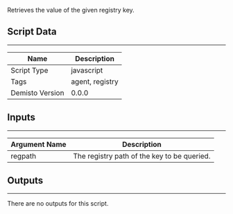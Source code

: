 Retrieves the value of the given registry key.

## Script Data
---

| **Name** | **Description** |
| --- | --- |
| Script Type | javascript |
| Tags | agent, registry |
| Demisto Version | 0.0.0 |

## Inputs
---

| **Argument Name** | **Description** |
| --- | --- |
| regpath | The registry path of the key to be queried. |

## Outputs
---
There are no outputs for this script.
